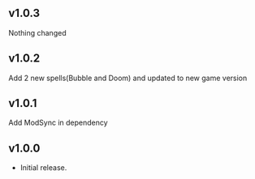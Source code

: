 ## v1.0.3
Nothing changed
## v1.0.2
Add 2 new spells(Bubble and Doom) and updated to new game version
## v1.0.1
Add ModSync in dependency
## v1.0.0
- Initial release.